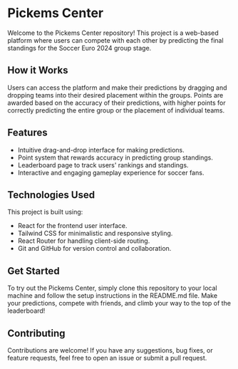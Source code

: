 # Pickems Center

Welcome to the Pickems Center repository! This project is a web-based platform where users can compete with each other by predicting the final standings for the Soccer Euro 2024 group stage.

## How it Works

Users can access the platform and make their predictions by dragging and dropping teams into their desired placement within the groups. Points are awarded based on the accuracy of their predictions, with higher points for correctly predicting the entire group or the placement of individual teams.

## Features

- Intuitive drag-and-drop interface for making predictions.
- Point system that rewards accuracy in predicting group standings.
- Leaderboard page to track users' rankings and standings.
- Interactive and engaging gameplay experience for soccer fans.

## Technologies Used

This project is built using:

- React for the frontend user interface.
- Tailwind CSS for minimalistic and responsive styling.
- React Router for handling client-side routing.
- Git and GitHub for version control and collaboration.

## Get Started

To try out the Pickems Center, simply clone this repository to your local machine and follow the setup instructions in the README.md file. Make your predictions, compete with friends, and climb your way to the top of the leaderboard!

## Contributing

Contributions are welcome! If you have any suggestions, bug fixes, or feature requests, feel free to open an issue or submit a pull request.
